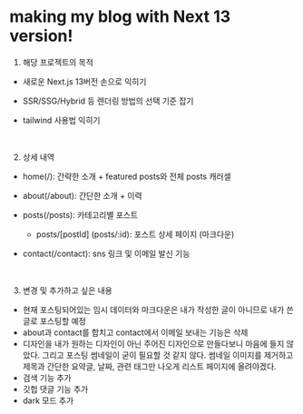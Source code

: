 # making my blog with Next 13 version!

1. 해당 프로젝트의 목적

- 새로운 Next.js 13버전 손으로 익히기
- SSR/SSG/Hybrid 등 렌더링 방법의 선택 기준 잡기
- tailwind 사용법 익히기

  <br>

2. 상세 내역

- home(/): 간략한 소개 + featured posts와 전체 posts 캐러셀
- about(/about): 간단한 소개 + 이력
- posts(/posts): 카테고리별 포스트
  - posts/[postId] (posts/:id): 포스트 상세 페이지 (마크다운)
- contact(/contact): sns 링크 및 이메일 발신 기능

  <br>

3. 변경 및 추가하고 싶은 내용

- 현재 포스팅되어있는 임시 데이터와 마크다운은 내가 작성한 글이 아니므로 내가 쓴 글로 포스팅할 예정
- about과 contact를 합치고 contact에서 이메일 보내는 기능은 삭제
- 디자인을 내가 원하는 디자인이 아닌 주어진 디자인으로 만들다보니 마음에 들지 않았다. 그리고 포스팅 썸네일이 굳이 필요할 것 같지 않다. 썸네일 이미지를 제거하고 제목과 간단한 요약글, 날짜, 관련 태그만 나오게 리스트 페이지에 올려야겠다.
- 검색 기능 추가
- 깃헙 댓글 기능 추가
- dark 모드 추가
